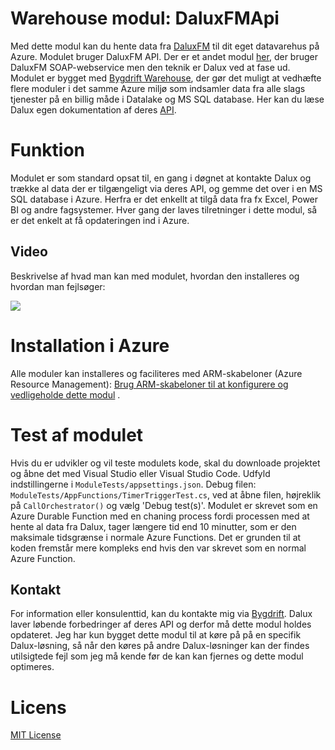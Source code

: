 # Warehouse modul: DaluxFMApi
Med dette modul kan du hente data fra [DaluxFM](https://www.dalux.com/da/dalux-fm/drift-og-vedligehold/) til dit eget datavarehus på Azure.
Modulet bruger DaluxFM API. Der er et andet modul [her](https://github.com/hillerod/Warehouse.Modules.DaluxFM), der bruger DaluxFM SOAP-webservice men den teknik er Dalux ved at fase ud.
Modulet er bygget med [Bygdrift Warehouse](https://github.com/Bygdrift/Warehouse), der gør det muligt at vedhæfte flere moduler i det samme Azure miljø som indsamler data fra alle slags tjenester på en billig måde i Datalake og  MS SQL database.
Her kan du læse Dalux egen dokumentation af deres [API](https://app.swaggerhub.com/apis-docs/Dalux/DaluxFM-API).

# Funktion
Modulet er som standard opsat til, en gang i døgnet at kontakte Dalux og trække al data der er tilgængeligt via deres API, og gemme det over i en MS SQL database i Azure.
Herfra er det enkellt at tilgå data fra fx Excel, Power BI og andre fagsystemer.
Hver gang der laves tilretninger i dette modul, så er det enkelt at få opdateringen ind i Azure.

## Video
Beskrivelse af hvad man kan med modulet, hvordan den installeres og hvordan man fejlsøger:
<div align="left">
      <a href="https://www.youtube.com/watch?v=arjZKlitut8">
         <img src="https://img.youtube.com/vi/arjZKlitut8/0.jpg">
      </a>
</div>

# Installation i Azure
Alle moduler kan installeres og faciliteres med ARM-skabeloner (Azure Resource Management): [Brug ARM-skabeloner til at konfigurere og vedligeholde dette modul](https://github.com/Bygdrift/Warehouse.Modules.DaluxFMAPI/tree/master/Deploy) .

# Test af modulet
Hvis du er udvikler og vil teste modulets kode, skal du downloade projektet og åbne det med Visual Studio eller Visual Studio Code.
Udfyld indstillingerne i `ModuleTests/appsettings.json`.
Debug filen: `ModuleTests/AppFunctions/TimerTriggerTest.cs`, ved at åbne filen, højreklik på `CallOrchestrator()` og vælg 'Debug test(s)'.
Modulet er skrevet som en Azure Durable Function med en chaning process fordi processen med at hente al data fra Dalux, tager længere tid end 10 minutter, som er den maksimale tidsgrænse i normale Azure Functions. Det er grunden til at koden fremstår mere kompleks end hvis den var skrevet som en normal Azure Function.

## Kontakt
For information eller konsulenttid, kan du kontakte mig via [Bygdrift](https://bygdrift.dk). 
Dalux laver løbende forbedringer af deres API og derfor må dette modul holdes opdateret. 
Jeg har kun bygget dette modul til at køre på på en specifik Dalux-løsning, så når den køres på andre Dalux-løsninger kan der findes utilsigtede fejl som jeg må kende før de kan kan fjernes og dette modul optimeres.

# Licens
[MIT License](https://github.com/Bygdrift/Warehouse.Modules.DaluxFMApi/blob/master/License.md)